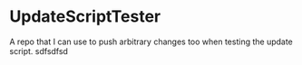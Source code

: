 # UpdateScriptTester
A repo that I can use to push arbitrary changes too when testing the update script.
sdfsdfsd